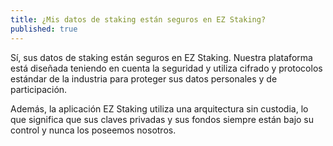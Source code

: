 ```yaml
---
title: ¿Mis datos de staking están seguros en EZ Staking?
published: true
---
```


Sí, sus datos de staking están seguros en EZ Staking. Nuestra plataforma está diseñada teniendo en cuenta la seguridad y utiliza cifrado y protocolos estándar de la industria para proteger sus datos personales y de participación.

Además, la aplicación EZ Staking utiliza una arquitectura sin custodia, lo que significa que sus claves privadas y sus fondos siempre están bajo su control y nunca los poseemos nosotros.
